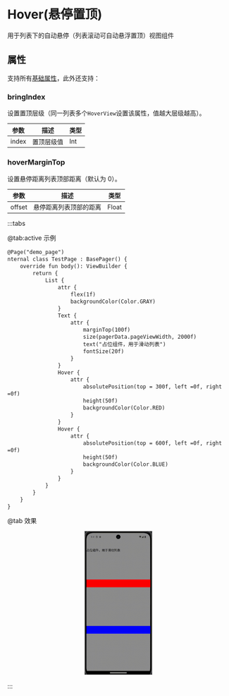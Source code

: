 # Hover(悬停置顶)
用于列表下的自动悬停（列表滚动可自动悬浮置顶）视图组件

## 属性

支持所有[基础属性](basic-attr-event.md#基础属性)，此外还支持：

### bringIndex

设置置顶层级（同一列表多个`HoverView`设置该属性，值越大层级越高）。

| 参数 | 描述 | 类型 |
| -- | -- | -- |
| index | 置顶层级值 | Int |

### hoverMarginTop <Badge text="H5实现中" type="warn"/> <Badge text="微信小程序实现中" type="warn"/>

设置悬停距离列表顶部距离（默认为 0）。

| 参数 | 描述 | 类型 |
| -- | -- | -- |
| offset | 悬停距离列表顶部的距离 | Float |

:::tabs

@tab:active 示例

```kotlin{18-31}
@Page("demo_page")
nternal class TestPage : BasePager() {
    override fun body(): ViewBuilder {
        return {
            List {
                attr {
                    flex(1f)
                    backgroundColor(Color.GRAY)
                }
                Text {
                    attr {
                        marginTop(100f)
                        size(pagerData.pageViewWidth, 2000f)
                        text("占位组件，用于滑动列表")
                        fontSize(20f)
                    }
                }
                Hover {
                    attr {
                        absolutePosition(top = 300f, left =0f, right =0f)
                        height(50f)
                        backgroundColor(Color.RED)
                    }
                }
                Hover {
                    attr {
                        absolutePosition(top = 600f, left =0f, right =0f)
                        height(50f)
                        backgroundColor(Color.BLUE)
                    }
                }
            }
        }
    }
}
```

@tab 效果

<div align="center">
<img src="./img/hover.gif" style="width: 30%; border: 1px gray solid">
</div>

:::